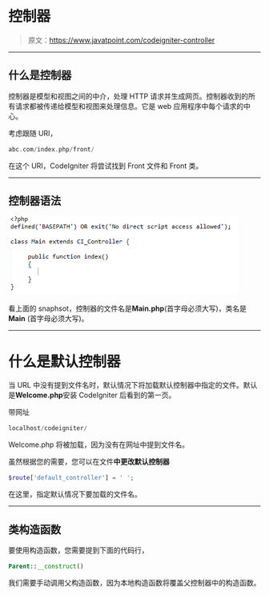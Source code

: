 # 控制器

> 原文：<https://www.javatpoint.com/codeigniter-controller>

* * *

## 什么是控制器

控制器是模型和视图之间的中介，处理 HTTP 请求并生成网页。控制器收到的所有请求都被传递给模型和视图来处理信息。它是 web 应用程序中每个请求的中心。

考虑跟随 URI，

```php
abc.com/index.php/front/

```

在这个 URI，CodeIgniter 将尝试找到 Front 文件和 Front 类。

* * *

## 控制器语法

![controller 1](img/2d69975ff78c6783d9487c2e59e5ad00.png)

看上面的 snaphsot，控制器的文件名是**Main.php**(首字母必须大写)，类名是 **Main** (首字母必须大写)。

* * *

# 什么是默认控制器

当 URL 中没有提到文件名时，默认情况下将加载默认控制器中指定的文件。默认是**Welcome.php**安装 CodeIgniter 后看到的第一页。

带网址

```php
localhost/codeigniter/

```

Welcome.php 将被加载，因为没有在网址中提到文件名。

虽然根据您的需要，您可以在文件**中更改默认控制器**

```php
$route['default_controller'] = ' ';

```

在这里，指定默认情况下要加载的文件名。

* * *

## 类构造函数

要使用构造函数，您需要提到下面的代码行，

```php
Parent::__construct()

```

我们需要手动调用父构造函数，因为本地构造函数将覆盖父控制器中的构造函数。